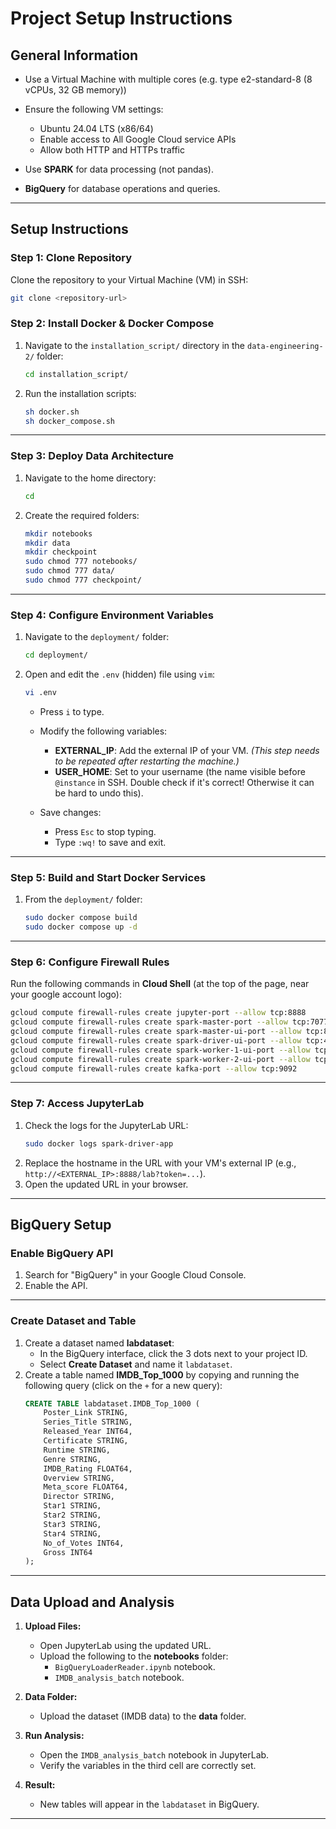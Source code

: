 
# Project Setup Instructions

## General Information
- Use a Virtual Machine with multiple cores (e.g. type e2-standard-8 (8 vCPUs, 32 GB memory))
- Ensure the following VM settings:
   - Ubuntu 24.04 LTS (x86/64)
   - Enable access to All Google Cloud service APIs
   - Allow both HTTP and HTTPs traffic
  
- Use **SPARK** for data processing (not pandas).
- **BigQuery** for database operations and queries.

---

## Setup Instructions

### Step 1: Clone Repository
Clone the repository to your Virtual Machine (VM) in SSH:
```bash
git clone <repository-url>
```

### Step 2: Install Docker & Docker Compose
1. Navigate to the `installation_script/` directory in the `data-engineering-2/` folder:
   ```bash
   cd installation_script/
   ```
2. Run the installation scripts:
   ```bash
   sh docker.sh
   sh docker_compose.sh
   ```

---

### Step 3: Deploy Data Architecture
1. Navigate to the home directory:
   ```bash
   cd
   ```
2. Create the required folders:
   ```bash
   mkdir notebooks
   mkdir data
   mkdir checkpoint
   sudo chmod 777 notebooks/
   sudo chmod 777 data/
   sudo chmod 777 checkpoint/
   ```

---

### Step 4: Configure Environment Variables
1. Navigate to the `deployment/` folder:
   ```bash
   cd deployment/
   ```
2. Open and edit the `.env` (hidden) file using `vim`:
   ```bash
   vi .env
   ```
   - Press `i` to type.
   - Modify the following variables:
     - **EXTERNAL_IP**: Add the external IP of your VM. *(This step needs to be repeated after restarting the machine.)*
     - **USER_HOME**: Set to your username (the name visible before `@instance` in SSH. Double check if it's correct! Otherwise it can be hard to undo this).

   - Save changes:
     - Press `Esc` to stop typing.
     - Type `:wq!` to save and exit.

---

### Step 5: Build and Start Docker Services
1. From the `deployment/` folder:
   ```bash
   sudo docker compose build
   sudo docker compose up -d
   ```

---

### Step 6: Configure Firewall Rules
Run the following commands in **Cloud Shell** (at the top of the page, near your google account logo):
```bash
gcloud compute firewall-rules create jupyter-port --allow tcp:8888
gcloud compute firewall-rules create spark-master-port --allow tcp:7077
gcloud compute firewall-rules create spark-master-ui-port --allow tcp:8080
gcloud compute firewall-rules create spark-driver-ui-port --allow tcp:4040
gcloud compute firewall-rules create spark-worker-1-ui-port --allow tcp:8081
gcloud compute firewall-rules create spark-worker-2-ui-port --allow tcp:8082
gcloud compute firewall-rules create kafka-port --allow tcp:9092
```

---

### Step 7: Access JupyterLab
1. Check the logs for the JupyterLab URL:
   ```bash
   sudo docker logs spark-driver-app
   ```
2. Replace the hostname in the URL with your VM's external IP (e.g., `http://<EXTERNAL_IP>:8888/lab?token=...`).
3. Open the updated URL in your browser.

---

## BigQuery Setup

### Enable BigQuery API
1. Search for "BigQuery" in your Google Cloud Console.
2. Enable the API.

---

### Create Dataset and Table
1. Create a dataset named **labdataset**:
   - In the BigQuery interface, click the 3 dots next to your project ID.
   - Select **Create Dataset** and name it `labdataset`.
2. Create a table named **IMDB_Top_1000** by copying and running the following query (click on the `+` for a new query):
   ```sql
   CREATE TABLE labdataset.IMDB_Top_1000 (
       Poster_Link STRING,
       Series_Title STRING,
       Released_Year INT64,
       Certificate STRING,
       Runtime STRING,
       Genre STRING,
       IMDB_Rating FLOAT64,
       Overview STRING,
       Meta_score FLOAT64,
       Director STRING,
       Star1 STRING,
       Star2 STRING,
       Star3 STRING,
       Star4 STRING,
       No_of_Votes INT64,
       Gross INT64
   );
   

---

## Data Upload and Analysis

1. **Upload Files:**
   - Open JupyterLab using the updated URL.
   - Upload the following to the **notebooks** folder:
     - `BigQueryLoaderReader.ipynb` notebook.
     - `IMDB_analysis_batch` notebook.

2. **Data Folder:**
   - Upload the dataset (IMDB data) to the **data** folder.

3. **Run Analysis:**
   - Open the `IMDB_analysis_batch` notebook in JupyterLab.
   - Verify the variables in the third cell are correctly set.

4. **Result:**
   - New tables will appear in the `labdataset` in BigQuery.

---

